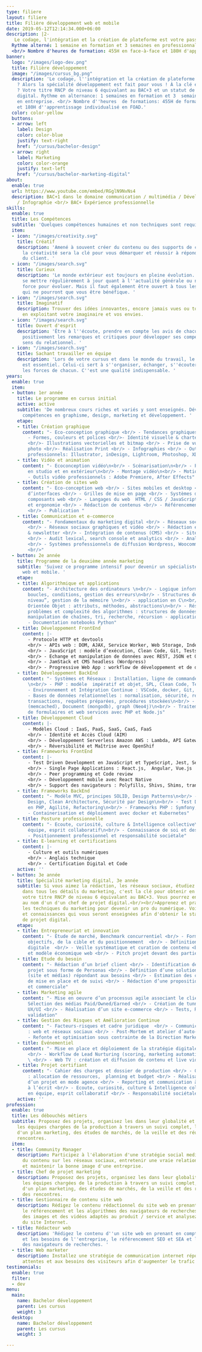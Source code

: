 ```yaml
---
type: filiere
layout: filiere
title: Filière développement web et mobile
date: 2019-05-12T12:14:34.000+06:00
description: |2-
   Le codage, l'intégration et la création de plateforme est votre passion ? Alors la spécialité développement est fait pour vous ! À la clé en fin d'année ? Votre titre RNCP de niveau 6 équivalant au BAC+3 et un statut de chef de projet digital.
  Rythme alterné: 1 semaine en formation et 3 semaines en professionnalisation (en entreprise (pour les alternants) ou en projet pour les étudiants en formation initiale.
  <br/> Nombre d'heures de formation: 455H en face-à-face et 180H d'apprentissage individualisé en FOAD
banner:
  logo: "/images/logo-dev.png"
  title: Filière développement
  image: "/images/cursus_bg.png"
  description: 'Le codage, l''intégration et la création de plateforme est votre passion
    ? Alors la spécialité développement est fait pour vous ! À la clé en fin d''année
    ? Votre titre RNCP de niveau 6 équivalant au BAC+3 et un statut de chef de projet
    digital. Rythme en alternance: 1 semaines en formation et 3  semaines en alternance
    en entreprise. <br/> Nombre d''heures  de formations: 455H de formations en face-à-face
    et 180H d''apprentissage individualisé en FOAD.'
  color: color-yellow
  buttons:
  - arrow: left
    label: Design
    color: color-blue
    justify: text-right
    href: "/cursus/bachelor-design"
  - arrow: right
    label: Marketing
    color: color-orange
    justify: text-left
    href: "/cursus/bachelor-marketing-digital"
about:
  enable: true
  url: https://www.youtube.com/embed/RGglN9NvNs4
  description: BAC+1 dans le domaine communication / multimédia / Développement informatique
    / Infographie <br/> BAC+ Expérience professionnelle
skills:
  enable: true
  title: Les Compétences
  subtitle: 'Quelques compétences humaines et non techniques sont requises. '
  item:
  - icon: "/images/creativity.svg"
    title: Créatif
    description: 'Amené à souvent créer du contenu ou des supports de communication,
      la créativité sera la clé pour vous démarquer et réussir à répondre aux attentes
      du client. '
  - icon: "/images/search.svg"
    title: Curieux
    description: 'Le monde extérieur est toujours en pleine évolution. Il faut donc
      se mettre régulièrement à jour quant à l''actualité générale ou numérique. Une
      force pour évoluer. Mais il faut également être ouvert à tous les cours proposés
      qui ne pourront que vous être bénéfique. '
  - icon: "/images/search.svg"
    title: Imaginatif
    description: Trouver des idées innovantes, encore jamais vues ou toutes récentes
      en exploitant votre imaginaire et vos envies.
  - icon: "/images/search.svg"
    title: Ouvert d'esprit
    description: 'Être à l''écoute, prendre en compte les avis de chacun, accepter
      positivement les remarques et critiques pour développer ses compétences et son
      sens du relationnel. '
  - icon: "/images/search.svg"
    title: Sachant travailler en équipe
    description: 'Lors de votre cursus et dans le monde du travail, le travail d''équipe
      est essentiel. Celui-ci sert à s''organiser, échanger, s''écouter et exploiter
      les forces de chacun. C''est une qualité indispensable. '
years:
  enable: true
  item:
  - button: 1er année
    title: Le programme en cursus initial
    active: active
    subtitle: 'De nombreux cours riches et variés y sont enseignés. Développez vos
      compétences en graphisme, design, marketing et développement. '
    etape:
    - title: Création graphique
      content: "- Eco-conception graphique <br/> - Tendances graphiques & veille <br/>
        - Formes, couleurs et polices <br/>- Identité visuelle & charte graphique
        <br/>- Illustrations vectorielles et bitmap <br/> - Prise de vue et retouches
        photo <br/>- Réalisation Print <br/> - Infographies <br/> - Outils graphiques
        professionnels: Illustrator, inDesign, Lightroom, Photoshop, XD"
    - title: Vidéo et animation
      content: "- Ecoconception vidéo\n<br/> - Scénarisation\n<br/> - Prise de vue
        en studio et en extérieur\n<br/> - Montage vidéo\n<br/> - Motion Design \n<br/>
        - Outils vidéo professionnels : Adobe Premiere, After Effects"
    - title: Création de sites web
      content: "- Eco-conception web <br/> - Sites mobiles et desktop <br/> - Conception
        d’interfaces <br/> - Grilles de mise en page <br/> - Systèmes de design et
        composants web <br/> - Langages du web  HTML / CSS / JavaScript <br/> - Accessibilité
        et ergonomie <br/> - Rédaction de contenus <br/> - Référencement naturel (SEO)
        <br/> - Publication "
    - title: Communication et e-commerce
      content: "- Fondamentaux du marketing digital <br/> - Réseaux sociaux professionnels
        <br/> - Réseaux sociaux graphiques et vidéo <br/> - Rédaction et envoi e-mailing
        & newsletter <br/> - Intégration de contenus (CMS) <br/> - Sites e-commerce
        <br/> - Audit lexical, search console et analytics <br/> - Analyse d'éco performance
        <br/> - Systèmes professionnels de diffusion Wordpress, Woocommerce, Sendinblue
        <br/>"
  - button: 2e année
    title: Programme de la deuxième année marketing
    subtitle: 'Suivez ce programme intensif pour devenir un spécialiste du développement
      web et mobile. '
    etape:
    - title: Algorithmique et applications
      content: "- Architecture des ordinateurs \n<br/> - Logique informatique : variables,
        boucles, conditions, gestion des erreurs\n<br/> - Structures de données “bas
        niveau”, gestion de la mémoire \n<br/> - application en C\n<br/> - Programmation
        Orientée Objet : attributs, méthodes, abstractions\n<br/> - Résolution de
        problèmes et complexité des algorithmes : structures de données avancées,
        manipulation de chaînes, tri, recherche, récursion - application en Python\n<br/>
        - Documentation notebooks Python"
    - title: Développement FrontEnd
      content: |-
        - Protocole HTTP et devtools
        <br/> - APIs web : DOM, AJAX, Service Worker, Web Storage, IndexedDB
        <br/> - JavaScript : modèle d’exécution, Clean Code, Git, Tests Unitaires
        <br/> - Echange et manipulation de données avec REST, JSON et OpenId Connect
        <br/> - JamStack et CMS headless (Wordpress)
        <br/> - Progressive Web App : workflow de développement et de déploiement
    - title: Développement BackEnd
      content: "- Systèmes et Réseaux : Installation, ligne de commande, SSH, TCP/IP
        \n<br/> - PHP : modèle  impératif et objet, SPL, Clean Code, Tests Unitaires\n<br/>
        - Environnement et Intégration Continue : VSCode, docker, Git, Travis-CI  \n<br/>
        - Bases de données relationnelles : normalisation, sécurité, requêtes SQL,
        transactions, requêtes préparées, procédures stockées\n<br/> - NoSQL : Key-value
        (memcached), Document (mongodb), graph (Neo4j)\n<br/> - Traitement sécurisé
        de formulaires et web services avec PHP et Node.js"
    - title: Développement Cloud
      content: |-
        - Modèles Cloud : IaaS, PaaS, SaaS, CaaS, FaaS
        <br/> - Identité et Accès Cloud (AIM)
        <br/> - Développement Serverless Amazon AWS : Lambda, API Gateway, S3, DynamoDB, Serverless Application Model  (test, debugging, déploiement, monitoring)
        <br/> - Réversibilité et Maîtrise avec OpenShif
    - title: Frameworks FrontEnd
      content: |-
        - Test Driven Development en JavaScript et TypeScript, Jest, Selenium
        <br/> - Single Page Applications : React.js,  Angular, Vue.js
        <br/> - Peer programming et Code review
        <br/> - Développement mobile avec React Native
        <br/> - Support des navigateurs : Polyfills, Shivs, Shims, transpilation
    - title: Frameworks BackEnd
      content: "- Modèle MVC, principes SOLID, Design Patterns\n<br/> - Domain Driven
        Design, Clean Architecture, Sécurité par Design\n<br/> - Test Driven Development
        en PHP, Agilité, Refactoring\n<br/> - Frameworks PHP : Symfony, Laravel \n<br/>
        - Containerisation et déploiement avec docker et Kubernetes"
    - title: Posture professionnelle
      content: "- Ecoute, curiosité, culture & Intelligence collective\LTravail en
        équipe, esprit collaboratif\n<br/> - Connaissance de soi et des autres \n<br/>
        - Positionnement professionnel et responsabilité sociétale"
    - title: E-learning et certifications
      content: |-
        - Culture et outils numériques
        <br/> - Anglais technique
        <br/> - Certification Digital et Code
    active: ''
  - button: 3e année
    title: Spécialité marketing digital, 3e année
    subtitle: Si vous aimez la rédaction, les réseaux sociaux, étudiez et persévérez
      dans tous les détails du marketing, c'est la clé pour obtenir en fin d'année
      votre titre RNCP de niveau 6 équivalant au BAC+3. Vous pourrez enfin répondre
      au nom d'un d'un chef de projet digital.<br/><br/>Apprenez et pratiquez toutes
      les techniques du marketing pour devenir un pro du numérique. Voici les compétences
      et connaissances qui vous seront enseignées afin d'obtenir le statut de chef
      de projet digital.
    etape:
    - title: Entrepreneuriat et innovation
      content: "- Étude de marché, Benchmark concurrentiel <br/> - Formalisation des
        objectifs, de la cible et du positionnement  <br/> - Définition d’une stratégie
        digitale  <br/> - Veille systématique et curation de contenu <br/> - Écoresponsabilité
        et modèle économique web <br/> - Pitch projet devant des parties prenantes"
    - title: Etude du besoin
      content: "- Rédaction d’un brief client <br/> - Identification des acteurs du
        projet sous forme de Personas <br/> - Définition d’une solution technique
        (site et médias) répondant aux besoins <br/> - Estimation des coûts de conception,
        de mise en place et de suivi <br/> - Rédaction d’une proposition technique
        et commerciale"
    - title: Marketing agile
      content: "- Mise en oeuvre d’un processus agile associant le client <br/> -
        Sélection des médias Paid/Owned/Earned <br/> - Création de tunnels optimisés
        UX/UI <br/> - Réalisation d’un site e-commerce <br/> - Tests, Recettage et
        validation"
    - title: Gestion des Risques et Amélioration Continue
      content: "- Facteurs-risques et cadre juridique  <br/> - Communication de crise
        : web et réseaux sociaux <br/> - Post-Mortem et atelier d’auto-critique <br/>
        - Refonte et optimisation sous contrainte de la Direction Marketing"
    - title: Événementiel
      content: "- Mise en place et déploiement de la stratégie digitale d’un évènement
        <br/> - Workflow de Lead Nurturing (scoring, marketing automation, data analysis)
        \ <br/> - Web TV : création et diffusion de contenu et live vidéo"
    - title: Projet certifiant
      content: "- Cahier des charges et dossier de production <br/> - Gestion de projet
        : allocation de ressources,  planning et budget <br/> - Réalisation et gestion
        d’un projet en mode agence <br/> - Reporting et communication à l’oral et
        à l’écrit <br/> - Ecoute, curiosité, culture & Intelligence collectiveTravail
        en équipe, esprit collaboratif <br/> - Responsabilité sociétale"
    active: ''
profession:
  enable: true
  title: Les débouchés métiers
  subtitle: Proposez des projets, organisez les dans leur globalité et accompagnez
    les équipes chargées de la production à travers un suivi complet, la création
    d'un plan marketing, des études de marchés, de la veille et des réunions et des
    rencontres.
  item:
  - title: Community Manager
    description: Participez à l'élaboration d'une stratégie social media pour produire
      du contenu sur les réseaux sociaux, entretenir une vraie relation avec une communauté
      et maintenir la bonne image d'une entreprise.
  - title: Chef de projet marketing
    description: Proposez des projets, organisez les dans leur globalité et accompagnez
      les équipes chargées de la production à travers un suivi complet, la création
      d'un plan marketing, des études de marchés, de la veille et des réunions et
      des rencontres.
  - title: Gestionnaire de contenu site web
    description: Rédigez le contenu rédactionnel du site web en prenant en compte
      le référencement et les algorithmes des navigateurs de recherches, sélectionnez
      des images et des vidéos adaptés au produit / service et analysez les retombées
      du site Internet.
  - title: Rédacteur web
    description: 'Rédigez le contenu d''un site web en prenant en compte la demande
      et les besoins de l''entreprise, le référencement SEO et SEA et les algorithmes
      des navigateurs de recherches. '
  - title: Web marketer
    description: Installez une stratégie de communication internet répondants aux
      attentes et aux besoins des visiteurs afin d'augmenter le trafic et les ventes.
testimonials:
  enable: true
  filter:
  - dev
menu:
  main:
    name: Bachelor développement
    parent: Les cursus
    weight: 3
  desktop:
    name: Bachelor développement
    parent: Les cursus
    weight: 3

---
```

